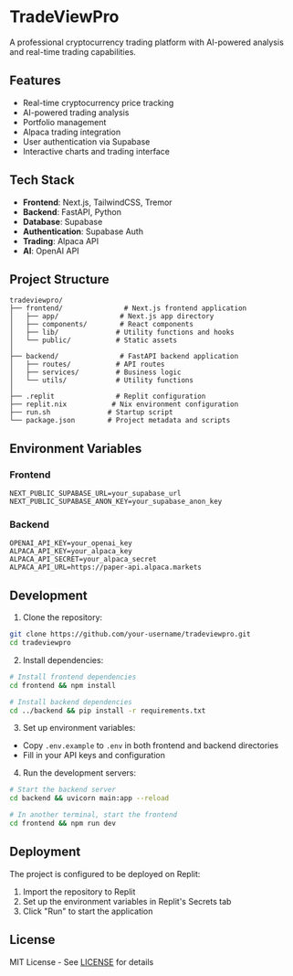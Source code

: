 # TradeViewPro

A professional cryptocurrency trading platform with AI-powered analysis and real-time trading capabilities.

## Features

- Real-time cryptocurrency price tracking
- AI-powered trading analysis
- Portfolio management
- Alpaca trading integration
- User authentication via Supabase
- Interactive charts and trading interface

## Tech Stack

- **Frontend**: Next.js, TailwindCSS, Tremor
- **Backend**: FastAPI, Python
- **Database**: Supabase
- **Authentication**: Supabase Auth
- **Trading**: Alpaca API
- **AI**: OpenAI API

## Project Structure

```
tradeviewpro/
├── frontend/               # Next.js frontend application
│   ├── app/               # Next.js app directory
│   ├── components/        # React components
│   ├── lib/              # Utility functions and hooks
│   └── public/           # Static assets
│
├── backend/               # FastAPI backend application
│   ├── routes/           # API routes
│   ├── services/         # Business logic
│   └── utils/            # Utility functions
│
├── .replit               # Replit configuration
├── replit.nix           # Nix environment configuration
├── run.sh              # Startup script
└── package.json        # Project metadata and scripts
```

## Environment Variables

### Frontend
```env
NEXT_PUBLIC_SUPABASE_URL=your_supabase_url
NEXT_PUBLIC_SUPABASE_ANON_KEY=your_supabase_anon_key
```

### Backend
```env
OPENAI_API_KEY=your_openai_key
ALPACA_API_KEY=your_alpaca_key
ALPACA_API_SECRET=your_alpaca_secret
ALPACA_API_URL=https://paper-api.alpaca.markets
```

## Development

1. Clone the repository:
```bash
git clone https://github.com/your-username/tradeviewpro.git
cd tradeviewpro
```

2. Install dependencies:
```bash
# Install frontend dependencies
cd frontend && npm install

# Install backend dependencies
cd ../backend && pip install -r requirements.txt
```

3. Set up environment variables:
- Copy `.env.example` to `.env` in both frontend and backend directories
- Fill in your API keys and configuration

4. Run the development servers:
```bash
# Start the backend server
cd backend && uvicorn main:app --reload

# In another terminal, start the frontend
cd frontend && npm run dev
```

## Deployment

The project is configured to be deployed on Replit:

1. Import the repository to Replit
2. Set up the environment variables in Replit's Secrets tab
3. Click "Run" to start the application

## License

MIT License - See [LICENSE](LICENSE) for details
